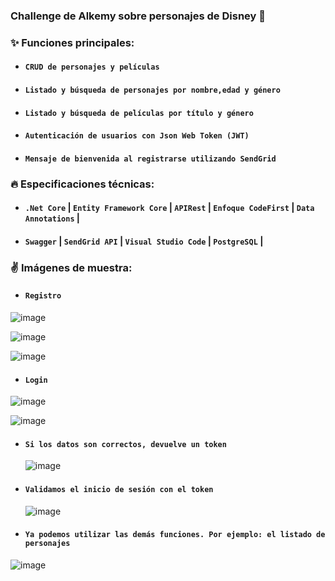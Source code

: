 ### Challenge de Alkemy sobre personajes de Disney 🚀

### ✨ Funciones principales:
* #### **`CRUD de personajes y películas`** 
* #### **`Listado y búsqueda de personajes por nombre,edad y género`** 
* #### **`Listado y búsqueda de películas por título y género`** 
* #### **`Autenticación de usuarios con Json Web Token (JWT)`** 
* #### **`Mensaje de bienvenida al registrarse utilizando SendGrid`** 

### 🔥 Especificaciones técnicas:
* #### **`.Net Core`** | **`Entity Framework Core`** | **`APIRest`** | **`Enfoque CodeFirst`** | **`Data Annotations`** | 
* #### **`Swagger`** | **`SendGrid API`** | **`Visual Studio Code`** | **`PostgreSQL`** |


### ✌ Imágenes de muestra:

* #### **`Registro`** 

![image](https://user-images.githubusercontent.com/64493715/135699859-741c6ea8-fcd9-42d1-a608-3a062813c37b.png)

![image](https://user-images.githubusercontent.com/64493715/135699865-c2e47e78-e8df-4fd0-afdc-a9afea00cfd0.png)

![image](https://user-images.githubusercontent.com/64493715/135699869-b894f0de-edb5-4991-a6df-d76e3908bc24.png)

* #### **`Login`** 

![image](https://user-images.githubusercontent.com/64493715/135699895-fb7a103d-a8f3-45e8-8e5e-049c72969833.png)

![image](https://user-images.githubusercontent.com/64493715/135699919-4e2386da-e4ad-48b2-b456-07278079cdfc.png)

* #### **`Si los datos son correctos, devuelve un token`** 
   ![image](https://user-images.githubusercontent.com/64493715/135699946-0291cc8a-d270-4ea7-8983-888daee35743.png)

* #### **`Validamos el inicio de sesión con el token`** 
   ![image](https://user-images.githubusercontent.com/64493715/135699966-1c1a874f-dc7e-4eb3-9a1b-e0c12378876b.png)

* #### **`Ya podemos utilizar las demás funciones. Por ejemplo: el listado de personajes`** 

![image](https://user-images.githubusercontent.com/64493715/135699984-95ce6b99-1d49-4a18-a31a-38889dd134fb.png)


